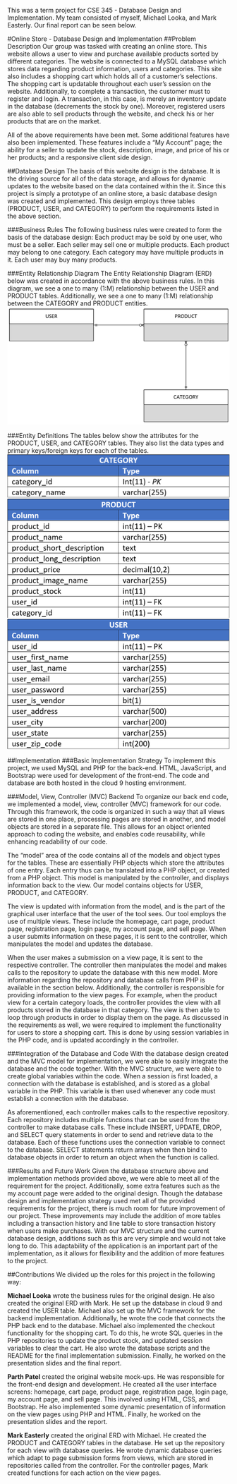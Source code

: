 This was a term project for CSE 345 - Database Design and Implementation. My team consisted of myself, Michael Looka, and Mark Easterly. Our final report can be seen below.

#Online Store - Database Design and Implementation
##Problem Description
Our group was tasked with creating an online store. This website allows a user to view and purchase available products sorted by different categories. The website is connected to a MySQL database which stores data regarding product information, users and categories. This site also includes a shopping cart which holds all of a customer’s selections. The shopping cart is updatable throughout each user’s session on the website. Additionally, to complete a transaction, the customer must to register and login. A transaction, in this case, is merely an inventory update in the database (decrements the stock by one). Moreover, registered users are also able to sell products through the website, and check his or her products that are on the market.

All of the above requirements have been met. Some additional features have also been implemented. These features include a “My Account” page; the ability for a seller to update the stock, description, image, and price of his or her products; and a responsive client side design.

##Database Design
The basis of this website design is the database. It is the driving source for all of the data storage, and allows for dynamic updates to the website based on the data contained within the it. Since this project is simply a prototype of an online store, a basic database design was created and implemented. This design employs three tables (PRODUCT, USER, and CATEGORY) to perform the requirements listed in the above section.

###Business Rules
The following business rules were created to form the basis of the database design: Each product may be sold by one user, who must be a seller. Each seller may sell one or multiple products. Each product may belong to one category. Each category may have multiple products in it. Each user may buy many products.

###Entity Relationship Diagram
The Entity Relationship Diagram (ERD) below was created in accordance with the above business rules. In this diagram, we see a one to many (1:M) relationship between the USER and PRODUCT tables. Additionally, we see a one to many (1:M) relationship between the CATEGORY and PRODUCT entities.
![ERD](/images/ERD.png "ERD")

###Entity Definitions
The tables below show the attributes for the PRODUCT, USER, and CATEGORY tables. They also list the data types and primary keys/foreign keys for each of the tables.
![Category](/images/tableCategory.png "Category")
![Product](/images/tableProduct.png "Product")
![User](/images/tableUser.png "User")
 
##Implementation
###Basic Implementation Strategy
To implement this project, we used MySQL and PHP for the back-end. HTML, JavaScript, and Bootstrap were used for development of the front-end. The code and database are both hosted in the cloud 9 hosting environment. 

###Model, View, Controller (MVC) Backend
To organize our back end code, we implemented a model, view, controller (MVC) framework for our code. Through this framework, the code is organized in such a way that all views are stored in one place, processing pages are stored in another, and model objects are stored in a separate file. This allows for an object oriented approach to coding the website, and enables code reusability, while enhancing readability of our code.

The “model” area of the code contains all of the models and object types for the tables. These are essentially PHP objects which store the attributes of one entry. Each entry thus can be translated into a PHP object, or created from a PHP object. This model is manipulated by the controller, and displays information back to the view. Our model contains objects for USER, PRODUCT, and CATEGORY.

The view is updated with information from the model, and is the part of the graphical user interface that the user of the tool sees. Our tool employs the use of multiple views. These include the homepage, cart page, product page, registration page, login page, my account page, and sell page. When a user submits information on these pages, it is sent to the controller, which manipulates the model and updates the database.

When the user makes a submission on a view page, it is sent to the respective controller. The controller then manipulates the model and makes calls to the repository to update the database with this new model. More information regarding the repository and database calls from PHP is available in the section below. Additionally, the controller is responsible for providing information to the view pages. For example, when the product view for a certain category loads, the controller provides the view with all products stored in the database in that category. The view is then able to loop through products in order to display them on the page. As discussed in the requirements as well, we were required to implement the functionality for users to store a shopping cart. This is done by using session variables in the PHP code, and is updated accordingly in the controller.

###Integration of the Database and Code
With the database design created and the MVC model for implementation, we were able to easily integrate the database and the code together. With the MVC structure, we were able to create global variables within the code. When a session is first loaded, a connection with the database is established, and is stored as a global variable in the PHP. This variable is then used whenever any code must establish a connection with the database.

As aforementioned, each controller makes calls to the respective repository. Each repository includes multiple functions that can be used from the controller to make database calls. These include INSERT, UPDATE, DROP, and SELECT query statements in order to send and retrieve data to the database. Each of these functions uses the connection variable to connect to the database. SELECT statements return arrays when then bind to database objects in order to return an object when the function is called.

###Results and Future Work
Given the database structure above and implementation methods provided above, we were able to meet all of the requirement for the project. Additionally, some extra features such as the my account page were added to the original design. Though the database design and implementation strategy used met all of the provided requirements for the project, there is much room for future improvement of our project. These improvements may include the addition of more tables including a transaction history and line table to store transaction history when users make purchases. With our MVC structure and the current database design, additions such as this are very simple and would not take long to do. This adaptability of the application is an important part of the implementation, as it allows for flexibility and the addition of more features to the project.

##Contributions
We divided up the roles for this project in the following way:

**Michael Looka** wrote the business rules for the original design. He also created the original ERD with Mark. He set up the database in cloud 9 and created the USER table. Michael also set up the MVC framework for the backend implementation. Additionally, he wrote the code that connects the PHP back end to the database. Michael also implemented the checkout functionality for the shopping cart. To do this, he wrote SQL queries in the PHP repositories to update the product stock, and updated session variables to clear the cart. He also wrote the database scripts and the README for the final implementation submission. Finally, he worked on the presentation slides and the final report.

**Parth Patel** created the original website mock-ups. He was responsible for the front-end design and development. He created all the user interface screens: homepage, cart page, product page, registration page, login page, my account page, and sell page. This involved using HTML, CSS, and Bootstrap. He also implemented some dynamic presentation of information on the view pages using PHP and HTML. Finally, he worked on the presentation slides and the report.

**Mark Easterly** created the original ERD with Michael. He created the PRODUCT and CATEGORY tables in the database. He set up the repository for each view with database queries. He wrote dynamic database queries which adapt to page submission forms from views, which are stored in repositories called from the controller. For the controller pages, Mark created functions for each action on the view pages.
